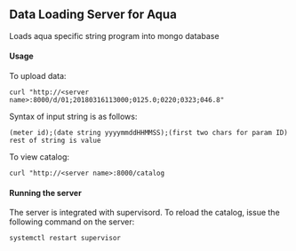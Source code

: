 ## Data Loading Server for Aqua

Loads aqua specific string program into mongo database

#### Usage

To upload data:
```
curl "http://<server name>:8000/d/01;20180316113000;0125.0;0220;0323;046.8"
```

Syntax of input string is as follows:
```
(meter id);(date string yyyymmddHHMMSS);(first two chars for param ID) rest of string is value
```

To view catalog:
```
curl "http://<server name>:8000/catalog
````


#### Running the server
The server is integrated with supervisord.  To reload the catalog, issue the following command on the server:
 ```
 systemctl restart supervisor
 ```


